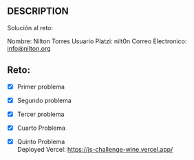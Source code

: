 ## DESCRIPTION

Solución al reto:

Nombre:             Nilton Torres
Usuario Platzi:     nilt0n
Correo Electronico: info@nilton.org

## Reto:

- [x] Primer problema
- [x] Segundo problema
- [x] Tercer problema
- [x] Cuarto Problema
- [x] Quinto Problema  
Deployed Vercel: https://js-challenge-wine.vercel.app/


